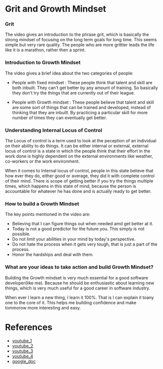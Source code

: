 # Grit and Growth Mindset

###  Grit

The video gives an introduction to the phrase grit, which is basically the strong mindset of focusing on the long term goals for long time. This seems simple but very rare quality. The people who are more grittier leads the life like it is a marathon, rather then a sprint.

### Introduction to Growth Mindset

The video gives a brief idea about the two categories of people:

* People with fixed mindset : These people think that talent and skill are both inbuilt. They can't get better by any amount of training. So basically they don't try the things that are currently out of their league.  

* People with Growth mindset : These people believe that talent and skill are some sort of things that can be trained and developed, instead of thinking that they are inbuilt. By practicing a particular skill for more number of times they can eventually get better.


### Understanding Internal Locus of Control

The Locus of control is a term used to look at the peception of an individual on their ability to do things. It can be either internal or external, external locus of control is a state in which the people think that their effort in the work done is highly dependent  on the external environments like weather, co-workers or the work environment. 

When it comes to Internal locus of control, people in this state believe that how ever they do, either good or average, they did it with complete control of their mind. There is scope of getting better if you try the things multiple times, which happens in this state of mind, because the person is accountable for whatever he has done and is actually ready to get better.


### How to build a Growth Mindset

The key points mentioned in the video are:

* Believing that I can figure things out when needed amd get better at it.
* Today is not a good predictor for the future you. This simply is not possible.
* Do not limit your abilities in your mind by today's perspective.
* Do not hate the process when it gets very tough, that is just a part of the process.
* Honor the hardships and deal with them.


### What are your ideas to take action and build Growth Mindset?

Building the Growth mindset is very much essential for a good software developer(like me). Because he should be enthusiastic about learning new things, which is very much useful for a good career in software industry.

When ever I learn a new thing, I learn it 100%. That is I can explain it toany one to the core of it. This helps me building confidence and make tommorow more interesting and easy.


# References

* [youtube_1](https://www.youtube.com/watch?v=H14bBuluwB8)
* [youtube_2](https://www.youtube.com/watch?v=75GFzikmRY0)
* [youtube_3](https://www.youtube.com/watch?v=8ZhoeSaPF-k)
* [youtube_4](https://www.youtube.com/watch?v=9DVdclX6NzY)
* [google_doc](https://docs.google.com/document/d/1SPUqC-8WwfiDlsRGKWqoMtC14v6_2TEhq7LZs29bJWk)
